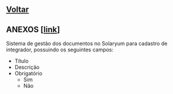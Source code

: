 [Voltar](./00_INDEX.md)
---

## ANEXOS [[link](https://sandbox.solaryum.com.br/fotus-yfe/configuracoes/anexos)]

Sistema de gestão dos documentos no Solaryum para cadastro de integrador, possuindo os seguintes campos:

- Título
- Descrição
- Obrigatório
    - Sim
    - Não
